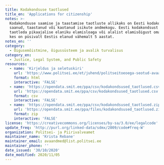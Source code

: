```yaml
---
title: Kodakondsuse taotlused
title_en: 'Applications for citizenship'
notes: >-
  Kodakondsuse saamise ja taastamise taotluste allikaks on Eesti kodakondsuse
  saanud, taastanud või kaotanud isikute andmekogu. Eesti kodakondsust saab
  taotleda pikaajalise elaniku elamisloaga või alalist elamisõigust omav isik,
  kes on püsivalt Eestis elanud vähemalt 5 aastat.
notes_en: ''
category: 
  - Õigusemõistmine, õigussüsteem ja avalik turvalisus
category_en:
  - Justice, Legal System, and Public Safety
resources:
  - name: 'Kirjeldus ja seletuskiri'
    url: 'https://www.politsei.ee/et/juhend/politseitoeoega-seotud-avaandmed/kodakondsuse-taotlused'
    format: html
    interactive: 'FALSE'
  - name: 'https://opendata.smit.ee/ppa/csv/kodakondsused_taotlused.csv'
    url: 'https://opendata.smit.ee/ppa/csv/kodakondsused_taotlused.csv'
    format: csv
    interactive: 'FALSE'
  - name: 'https://opendata.smit.ee/ppa/csv/kodakondsused_taotlused.zip'
    url: 'https://opendata.smit.ee/ppa/files/kodakondsused_taotlused.zip'
    format: zip
    interactive: 'FALSE'
license: 'https://creativecommons.org/licenses/by-sa/3.0/ee/legalcode'
update_freq: 'http://purl.org/linked-data/sdmx/2009/code#freq-W'
organization: Politsei- ja Piirivalveamet
maintainer_name: 'Krista Rebane'
maintainer_email: avaandmed@list.politsei.ee
maintainer_phone: ''
date_issued: '30/10/2020'
date_modified: 2020/11/05
---
```

